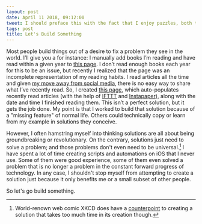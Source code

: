 ```yaml
---
layout: post
date: April 11 2018, 09:12:00
tweet: I should preface this with the fact that I enjoy puzzles, both the cardboard cutout kind and the solve a problem kind.
tags: post
title: Let's Build Something
---
```


Most people build things out of a desire to fix a problem they see in the world. I’ll give you a for instance: I manually add books I’m reading and have read within a given year to [this page](https://engineeredeloquence.com/reading). I don’t read enough books each year for this to be an issue, but recently I realized that the page was an incomplete representation of my reading habits. I read articles all the time and given [my move away from social media](https://engineeredeloquence.com/2018/04/that-post-about-social-media), there is no easy way to share what I’ve recently read. So, I created [this page](https://engineeredeloquence.com/allreading), which auto-populates recently read articles (with the help of [IFTTT](https://ifttt.com/discover) and [Instapaper](https://www.instapaper.com/u)), along with the date and time I finished reading them. This isn’t a perfect solution, but it gets the job done. My point is that I worked to build that solution because of a "missing feature" of normal life. Others could technically copy or learn from my example in solutions they conceive.

However, I often hamstring myself into thinking solutions are all about being groundbreaking or revolutionary. On the contrary, solutions just need to solve a problem; and those problems don't even need to be universal.[^1] I have spent a lot of time creating scripts and automations on iOS that I never use. Some of them were good experience, some of them even solved a problem that is no longer a problem in the constant forward progress of technology. In any case, I shouldn't stop myself from attempting to create a solution just because it only benefits me or a small subset of other people.

So let's go build something.

[^1]: World-renown web comic XKCD does have a [counterpoint](https://xkcd.com/1205/) to creating a solution that takes too much time in its creation though.
